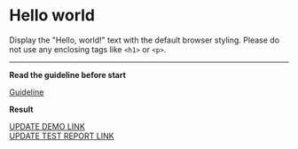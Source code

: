 # Hello world

Display the "Hello, world!" text with the default browser styling. Please do not 
use any enclosing tags like `<h1>` or `<p>`.
___

**Read the guideline before start**

[Guideline](https://mate-academy.github.io/layout_task-guideline/)

**Result**

[UPDATE DEMO LINK](https://githubfordmitry.github.io/layout_hello-world/) <br>
[UPDATE TEST REPORT LINK](https://githubfordmitry.github.io/layout_hello-world/report/html_report/)
